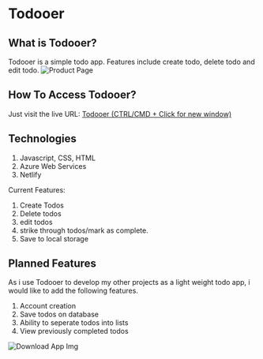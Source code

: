 # Todooer
## What is Todooer?
Todooer is a simple todo app. Features include create todo, delete todo and edit todo.
![Product Page](https://github.com/jack-king1/React-ToDo/blob/main/ReadmePhotos/home.jpg)

## How To Access Todooer?
Just visit the live URL: [Todooer (CTRL/CMD + Click for new window)](https://todooer.netlify.app/)

## Technologies
1. Javascript, CSS, HTML
2. Azure Web Services
3. Netlify

Current Features:
1. Create Todos
2. Delete todos
3. edit todos
4. strike through todos/mark as complete.
5. Save to local storage

## Planned Features
As i use Todooer to develop my other projects as a light weight todo app, i would like to add the following features.
1. Account creation
2. Save todos on database
3. Ability to seperate todos into lists
4. View previously completed todos

![Download App Img](https://github.com/jack-king1/React-ToDo/blob/main/ReadmePhotos/editpage.jpg)

